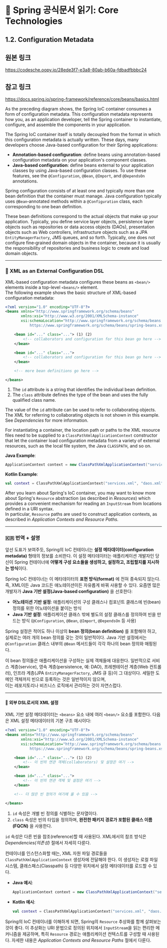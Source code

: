 # 🌱 Spring 공식문서 읽기: Core Technologies

## 1.2. Configuration Metadata

## 원본 링크
https://codesche.oopy.io/28ede3f7-e3a8-80ab-b60a-fdbadfbbbc24

## 참고 링크
https://docs.spring.io/spring-framework/reference/core/beans/basics.html


As the preceding diagram shows, the Spring IoC container consumes a form
of configuration metadata.
This configuration metadata represents how you, as an application
developer, tell the Spring container to instantiate, configure, and
assemble the components in your application.

The Spring IoC container itself is totally decoupled from the format in
which this configuration metadata is actually written.
These days, many developers choose Java-based configuration for their
Spring applications:

-   **Annotation-based configuration**: define beans using
    annotation-based configuration metadata on your application's
    component classes.
-   **Java-based configuration**: define beans external to your
    application classes by using Java-based configuration classes.
    To use these features, see the `@Configuration`, `@Bean`, `@Import`,
    and `@DependsOn` annotations.

Spring configuration consists of at least one and typically more than
one bean definition that the container must manage.
Java configuration typically uses `@Bean`‑annotated methods within a
`@Configuration` class, each corresponding to one bean definition.

These bean definitions correspond to the actual objects that make up
your application.
Typically, you define service layer objects, persistence layer objects
such as repositories or data access objects (DAOs), presentation objects
such as Web controllers, infrastructure objects such as a JPA
`EntityManagerFactory`, JMS queues, and so forth.
Typically, one does not configure fine‑grained domain objects in the
container, because it is usually the responsibility of repositories and
business logic to create and load domain objects.

------------------------------------------------------------------------

### 🧩 XML as an External Configuration DSL

XML-based configuration metadata configures these beans as `<bean/>`
elements inside a top-level `<beans/>` element.\
The following example shows the basic structure of XML-based
configuration metadata:

``` xml
<?xml version="1.0" encoding="UTF-8"?>
<beans xmlns="http://www.springframework.org/schema/beans"
       xmlns:xsi="http://www.w3.org/2001/XMLSchema-instance"
       xsi:schemaLocation="http://www.springframework.org/schema/beans
           https://www.springframework.org/schema/beans/spring-beans.xsd">

    <bean id="..." class="..."> (1) (2)
        <!-- collaborators and configuration for this bean go here -->
    </bean>

    <bean id="..." class="...">
        <!-- collaborators and configuration for this bean go here -->
    </bean>

    <!-- more bean definitions go here -->

</beans>
```

1.  The `id` attribute is a string that identifies the individual bean
    definition.
2.  The `class` attribute defines the type of the bean and uses the
    fully qualified class name.

The value of the `id` attribute can be used to refer to collaborating
objects.
The XML for referring to collaborating objects is not shown in this
example. See *Dependencies* for more information.

For instantiating a container, the location path or paths to the XML
resource files need to be supplied to a `ClassPathXmlApplicationContext`
constructor that let the container load configuration metadata from a
variety of external resources, such as the local file system, the Java
`CLASSPATH`, and so on.

**Java Example**:

``` java
ApplicationContext context = new ClassPathXmlApplicationContext("services.xml", "daos.xml");
```

**Kotlin Example**:

``` kotlin
val context = ClassPathXmlApplicationContext("services.xml", "daos.xml")
```

After you learn about Spring's IoC container, you may want to know more
about Spring's `Resource` abstraction (as described in *Resources*)
which provides a convenient mechanism for reading an `InputStream` from
locations defined in a URI syntax.\
In particular, `Resource` paths are used to construct application
contexts, as described in *Application Contexts and Resource Paths.*

------------------------------------------------------------------------

### 🇰🇷 번역 + 설명

앞선 도표가 보여주듯, Spring의 IoC 컨테이너는 **설정
메타데이터(configuration metadata)** 형태의 정보를 소비한다.
이 설정 메타데이터는 애플리케이션 개발자인 당신이 Spring 컨테이너에
**어떻게 구성 요소들을 생성하고, 설정하고, 조립할지를 지시하는
방식**이다.

Spring IoC 컨테이너는 이 메타데이터의 **표현 방식(format)** 에 전혀
종속되지 않는다.
즉, XML이든 Java 코드든 애노테이션이든 자유롭게 바꿔 사용할 수 있다.
요즘엔 많은 개발자가 **Java 기반 설정(Java-based configuration)** 을
선호한다:

-   **어노테이션 기반 설정**: 애플리케이션의 구성 클래스나 컴포넌트
    클래스에 빈(bean) 정의를 위한 어노테이션을 붙이는 방식
-   **Java 기반 설정**: 애플리케이션 클래스 밖에 별도의 설정 클래스를
    정의하여 빈을 만드는 방식 (`@Configuration`, `@Bean`, `@Import`,
    `@DependsOn` 등 사용)

Spring 설정은 적어도 하나 이상의 **bean 정의(bean definition)** 를
포함해야 하고,
실제로는 여러 개의 bean 정의를 갖는 것이 일반적이다.
Java 기반 설정에서는 `@Configuration` 클래스 내부의 `@Bean` 메서드들이
각각 하나의 bean 정의와 매핑된다.

이 bean 정의들은 애플리케이션을 구성하는 실제 객체들에 대응한다.
일반적으로 서비스 계층(service), 영속 계층(persistence, 예: DAO),
프레젠테이션 계층(Web 컨트롤러), 인프라 계층(JPA `EntityManagerFactory`,
JMS 큐 등)이 그 대상이다.
세밀한 도메인 객체까지 빈으로 등록하는 것은 일반적이지 않으며,\
이는 레포지토리나 비즈니스 로직에서 관리하는 것이 자연스럽다.

------------------------------------------------------------------------

#### 🧾 외부 DSL로서의 XML 설정

XML 기반 설정 메타데이터는 `<beans>` 요소 내에 여러 `<bean/>` 요소를
포함한다.
다음은 XML 설정 메타데이터의 기본 구조 예시이다:

``` xml
<?xml version="1.0" encoding="UTF-8"?>
<beans xmlns="http://www.springframework.org/schema/beans"
       xmlns:xsi="http://www.w3.org/2001/XMLSchema-instance"
       xsi:schemaLocation="http://www.springframework.org/schema/beans
           https://www.springframework.org/schema/beans/spring-beans.xsd">

    <bean id="..." class="..."> (1) (2)
        <!-- 이 빈의 연관 객체(collaborators) 및 설정은 여기 -->
    </bean>

    <bean id="..." class="...">
        <!-- 이 빈의 연관 객체 및 설정은 여기 -->
    </bean>

    <!-- 더 많은 빈 정의가 여기에 올 수 있음 -->

</beans>
```

1.  `id` 속성은 개별 빈 정의를 식별하는 문자열이다.
2.  `class` 속성은 빈의 타입을 정의하며, **완전한 패키지 경로가 포함된
    클래스 이름(FQCN)** 을 사용한다.

`id` 속성은 다른 빈을 참조(reference)할 때 사용된다.
XML에서의 참조 방식은 *Dependencies(의존성)* 절에서 자세히 다룬다.

컨테이너를 인스턴스화할 때는, XML 자원 파일 경로들을
`ClassPathXmlApplicationContext` 생성자에 전달해야 한다.
이 생성자는 로컬 파일 시스템, 클래스패스(Classpath) 등 다양한 위치에서
설정 메타데이터를 로드할 수 있다.

-   **Java 예시**:

    ``` java
    ApplicationContext context = new ClassPathXmlApplicationContext("services.xml", "daos.xml");
    ```

-   **Kotlin 예시**:

    ``` kotlin
    val context = ClassPathXmlApplicationContext("services.xml", "daos.xml")
    ```

Spring의 IoC 컨테이너를 이해하게 되면,
Spring의 `Resource` 추상화를 함께 살펴보는 것이 좋다.
이 추상화는 URI 문법으로 정의된 위치에서 `InputStream`을 읽는 편리한
메커니즘을 제공하며,
특히 `Resource` 경로는 애플리케이션 컨텍스트를 구성할 때 사용된다.
자세한 내용은 *Application Contexts and Resource Paths* 절에서 다룬다.
